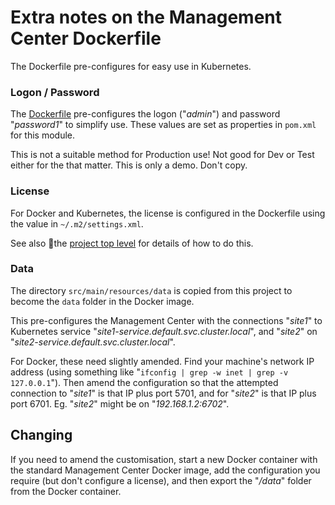 # Extra notes on the Management Center Dockerfile

The Dockerfile pre-configures for easy use in Kubernetes.

### Logon / Password

The [Dockerfile](./Dockerfile) pre-configures the logon ("_admin_") and password "_password1_" to simplify use.
These values are set as properties in `pom.xml` for this module.

This is not a suitable method for Production use! Not good for Dev or Test either for the that matter. This is only a demo.
Don't copy.

### License

For Docker and Kubernetes, the license is configured in the Dockerfile using the value in `~/.m2/settings.xml`.

See also the [project top level](../..) for details of how to do this.

### Data

The directory `src/main/resources/data` is copied from this project to become the `data` folder in
the Docker image.

This pre-configures the Management Center with the connections "_site1_" to Kubernetes service
"_site1-service.default.svc.cluster.local_", and "_site2_" on 
"_site2-service.default.svc.cluster.local_".

For Docker, these need slightly amended. Find your machine's network IP address (using something
like "`ifconfig | grep -w inet | grep -v 127.0.0.1`"). Then amend the configuration so that the
attempted connection to "_site1_" is that IP plus port 5701, and for "_site2_" is that IP plus
port 6701. Eg. "_site2_" might be on "_192.168.1.2:6702_".

## Changing

If you need to amend the customisation, start a new Docker container with the standard Management
Center Docker image, add the configuration you require (but don't configure a license), and then
export the "_/data_" folder from the Docker container.
